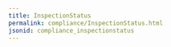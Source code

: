 ```yaml
---
title: InspectionStatus
permalink: compliance/InspectionStatus.html
jsonid: compliance_inspectionstatus
---
```

